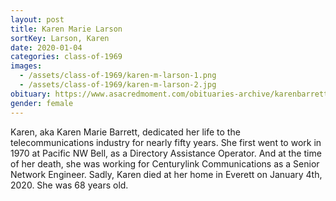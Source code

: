 ```yaml
---
layout: post
title: Karen Marie Larson
sortKey: Larson, Karen
date: 2020-01-04
categories: class-of-1969
images:
  - /assets/class-of-1969/karen-m-larson-1.png
  - /assets/class-of-1969/karen-m-larson-2.jpg
obituary: https://www.asacredmoment.com/obituaries-archive/karenbarrett
gender: female
---
```

Karen, aka Karen Marie Barrett, dedicated her life to the telecommunications industry for nearly fifty years. She first went to work in 1970 at Pacific NW Bell, as a Directory Assistance Operator. And at the time of her death, she was working for Centurylink Communications as a Senior Network Engineer. Sadly, Karen died at her home in Everett on January 4th, 2020. She was 68 years old.
